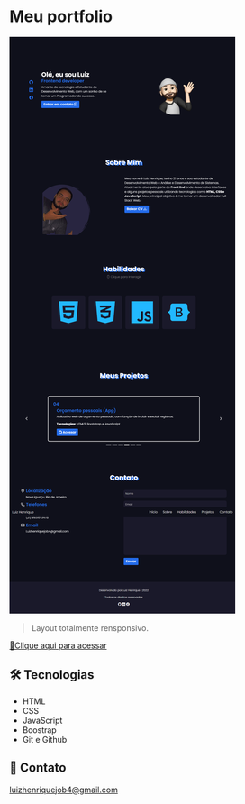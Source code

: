 # Meu portfolio

![preview](./.github/screen.png)
>Layout totalmente rensponsivo.

[🔗Clique aqui para acessar](https://luizhenr1que.github.io/portfolio/)

## 🛠 Tecnologias
- HTML
- CSS
- JavaScript
- Boostrap
- Git e Github

## 🤍 Contato
luizhenriquejob4@gmail.com 